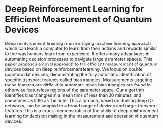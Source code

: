 # Deep Reinforcement Learning for Efficient Measurement of Quantum Devices

Deep reinforcement learning is an emerging machine learning approach which can teach a computer to learn from their actions and rewards similar to the way humans learn from experience. It offers many advantages in automating decision processes to navigate large parameter spaces. This paper proposes a novel approach to the efficient measurement of quantum devices based on deep reinforcement learning. We focus on double quantum dot devices, demonstrating the fully automatic identification of specific transport features called bias triangles. Measurements targeting these features are difficult to automate, since bias triangles are found in otherwise featureless regions of the parameter space. Our algorithm identifies bias triangles in a mean time of less than 30 minutes, and sometimes as little as 1 minute. This approach, based on dueling deep Q-networks, can be adapted to a broad range of devices and target transport features. This is a crucial demonstration of the utility of deep reinforcement learning for decision making in the measurement and operation of quantum devices.
